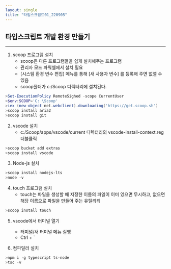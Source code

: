 ```yaml
---
layout: single
title: "타입스크립트01_220905"
---
```


## 타입스크립트 개발 환경 만들기
---
1. scoop 프로그램 설치
    - scoop은 다른 프로그램들을 쉽게 설치해주는 프로그램
    - 관리자 모드 파워쉘에서 설치 필요
    - [시스템 환경 변수 편집] 메뉴를 통해 [새 사용자 변수] 를 등록해 주면 없앨 수 있음
    - scoop폴더가 c:/Scoop 디렉터리에 설치된다.

```powershell
>Set-ExecutionPolicy RemoteSighed -scope CurrentUser
>$env:SCOOP='C: \Scoop'
>iex (new-object net.webclient).downloading('https://get.scoop.sh')
>scoop install aria2
>scoop install git
```


2. vscode 설치
    - c:/Scoop/apps/vscode/current 디렉터리의 vscode-install-context.reg 더블클릭

```powershell
>scoop bucket add extras
>scoop install vscode
```

3. Node-js 설치
```powershell
>scoop install nodejs-lts
>node -v
```

4. touch 프로그램 설치
    - touch는 파일을 생성할 때 지정한 이름의 파일이 이미 있으면 무시하고, 없으면 해당 이름으로 파일을 만들어 주는 유틸리티
```powershell
>scoop install touch
```

5. vscode에서 터미널 열기
    - 터미널/새 터미널 메뉴 실행
    - Ctrl + `

6. 컴파일러 설치
```powershell
>npm i -g typescript ts-node
>tsc -v
```
